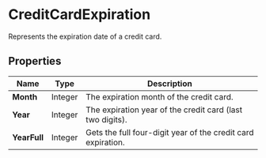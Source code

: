 # CreditCardExpiration

Represents the expiration date of a credit card.

## Properties

| Name | Type | Description |
|------|------|-------------|
| **Month** | Integer | The expiration month of the credit card. |
| **Year** | Integer | The expiration year of the credit card (last two digits). |
| **YearFull** | Integer | Gets the full four-digit year of the credit card expiration. |

